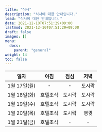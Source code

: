 ```yaml
---
title: "식사"
description: "식사에 대한 안내입니다."
lead: "식사에 대한 안내입니다."
date: 2021-12-10T07:51:29+09:00
lastmod: 2021-12-10T07:51:29+09:00
draft: false
images: []
menu: 
  docs:
    parent: "general"
weight: 14
toc: false
---
```


| 일자 | 아침 | 점심  | 저녁 |
|:---:|:---:|:---:|:---:|
|1월 17일(월)|-|-|도시락|
|1월 18일(화)|호텔조식|도시락|도시락|
|1월 19일(수)|호텔조식|도시락|도시락|
|1월 20일(목)|호텔조식|도시락|뱅큇|
|1월 21일(금)|호텔조식|-|-|